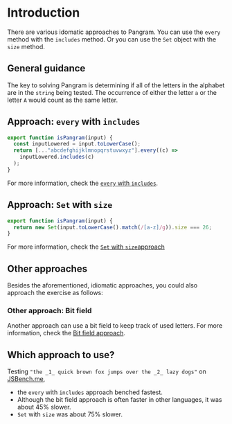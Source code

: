 # Introduction

There are various idomatic approaches to Pangram.
You can use the `every` method with the `includes` method.
Or you can use the `Set` object with the `size` method.

## General guidance

The key to solving Pangram is determining if all of the letters in the alphabet are in the `string` being tested.
The occurrence of either the letter `a` or the letter `A` would count as the same letter.

## Approach: `every` with `includes`

```javascript
export function isPangram(input) {
  const inputLowered = input.toLowerCase();
  return [..."abcdefghijklmnopqrstuvwxyz"].every((c) =>
    inputLowered.includes(c)
  );
}
```

For more information, check the [`every` with `includes`][approach-every-includes].

## Approach: `Set` with `size`

```javascript
export function isPangram(input) {
  return new Set(input.toLowerCase().match(/[a-z]/g)).size === 26;
}
```

For more information, check the [`Set` with `size`approach][approach-set-size]

## Other approaches

Besides the aforementioned, idiomatic approaches, you could also approach the exercise as follows:

### Other approach: Bit field

Another approach can use a bit field to keep track of used letters.
For more information, check the [Bit field approach][approach-bitfield].

## Which approach to use?

Testing `"the _1_ quick brown fox jumps over the _2_ lazy dogs"` on [JSBench.me][jsbench-me],
- the `every` with `includes` approach benched fastest.
- Although the bit field approach is often faster in other languages, it was about 45% slower.
- `Set` with `size` was about 75% slower.

[approach-every-includes]: https://exercism.org/tracks/csharp/exercises/pangram/approaches/every-includes
[approach-set-size]: https://exercism.org/tracks/csharp/exercises/pangram/approaches/set-size
[approach-bitfield]: https://exercism.org/tracks/csharp/exercises/pangram/approaches/bitfield
[jsbench-me]: https://jsbench.me/
